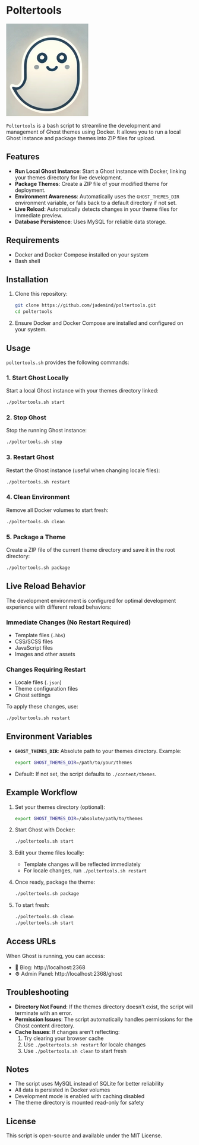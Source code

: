 # Poltertools

![Poltertools Logo](./logo.webp)

`Poltertools` is a bash script to streamline the development and management of Ghost themes using Docker. It allows you to run a local Ghost instance and package themes into ZIP files for upload.

## Features

- **Run Local Ghost Instance**: Start a Ghost instance with Docker, linking your themes directory for live development.
- **Package Themes**: Create a ZIP file of your modified theme for deployment.
- **Environment Awareness**: Automatically uses the `GHOST_THEMES_DIR` environment variable, or falls back to a default directory if not set.
- **Live Reload**: Automatically detects changes in your theme files for immediate preview.
- **Database Persistence**: Uses MySQL for reliable data storage.

## Requirements

- Docker and Docker Compose installed on your system
- Bash shell

## Installation

1. Clone this repository:
   ```bash
   git clone https://github.com/jademind/poltertools.git
   cd poltertools
   ```

2. Ensure Docker and Docker Compose are installed and configured on your system.

## Usage

`poltertools.sh` provides the following commands:

### 1. Start Ghost Locally
Start a local Ghost instance with your themes directory linked:
```bash
./poltertools.sh start
```

### 2. Stop Ghost
Stop the running Ghost instance:
```bash
./poltertools.sh stop
```

### 3. Restart Ghost
Restart the Ghost instance (useful when changing locale files):
```bash
./poltertools.sh restart
```

### 4. Clean Environment
Remove all Docker volumes to start fresh:
```bash
./poltertools.sh clean
```

### 5. Package a Theme
Create a ZIP file of the current theme directory and save it in the root directory:
```bash
./poltertools.sh package
```

## Live Reload Behavior

The development environment is configured for optimal development experience with different reload behaviors:

### Immediate Changes (No Restart Required)
- Template files (`.hbs`)
- CSS/SCSS files
- JavaScript files
- Images and other assets

### Changes Requiring Restart
- Locale files (`.json`)
- Theme configuration files
- Ghost settings

To apply these changes, use:
```bash
./poltertools.sh restart
```

## Environment Variables

- **`GHOST_THEMES_DIR`**: Absolute path to your themes directory. Example:
  ```bash
  export GHOST_THEMES_DIR=/path/to/your/themes
  ```
- Default: If not set, the script defaults to `./content/themes`.

## Example Workflow

1. Set your themes directory (optional):
   ```bash
   export GHOST_THEMES_DIR=/absolute/path/to/themes
   ```

2. Start Ghost with Docker:
   ```bash
   ./poltertools.sh start
   ```

3. Edit your theme files locally:
   - Template changes will be reflected immediately
   - For locale changes, run `./poltertools.sh restart`

4. Once ready, package the theme:
   ```bash
   ./poltertools.sh package
   ```

5. To start fresh:
   ```bash
   ./poltertools.sh clean
   ./poltertools.sh start
   ```

## Access URLs

When Ghost is running, you can access:
- 📝 Blog: http://localhost:2368
- ⚙️ Admin Panel: http://localhost:2368/ghost

## Troubleshooting

- **Directory Not Found**: If the themes directory doesn't exist, the script will terminate with an error.
- **Permission Issues**: The script automatically handles permissions for the Ghost content directory.
- **Cache Issues**: If changes aren't reflecting:
  1. Try clearing your browser cache
  2. Use `./poltertools.sh restart` for locale changes
  3. Use `./poltertools.sh clean` to start fresh

## Notes

- The script uses MySQL instead of SQLite for better reliability
- All data is persisted in Docker volumes
- Development mode is enabled with caching disabled
- The theme directory is mounted read-only for safety

## License

This script is open-source and available under the MIT License.
